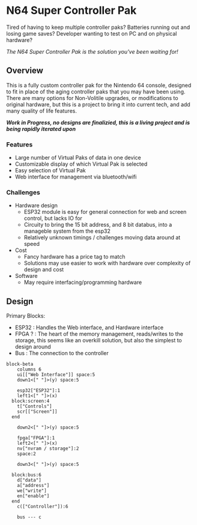 # N64 Super Controller Pak
Tired of having to keep multiple controller paks? Batteries running out and losing game saves? Developer wanting to test on PC and on physical hardware?

_The N64 Super Controller Pak is the solution you've been waiting for!_

## Overview
This is a fully custom controller pak for the Nintendo 64 console, designed to fit in place of the aging controller paks that you may have been using. There are many options for Non-Volitile upgrades, or modifications to original hardware, but this is a project to bring it into current tech, and add many quality of life features.

___Work in Progress, no designs are finalizied, this is a living project and is being rapidly iterated upon___

### Features
- Large number of Virtual Paks of data in one device
- Customizable display of which Virtual Pak is selected
- Easy selection of Virtual Pak
- Web interface for management via bluetooth/wifi

### Challenges
- Hardware design
    - ESP32 module is easy for general connection for web and screen control, but lacks IO for
    - Circuity to bring the 15 bit address, and 8 bit databus, into a manageble system from the esp32
    - Relatively unknown timings / challenges moving data around at speed
- Cost
    - Fancy hardware has a price tag to match
    - Solutions may use easier to work with hardware over complexity of design and cost
- Software
    - May require interfacing/programming hardware

## Design

Primary Blocks:
- ESP32 : Handles the Web interface, and Hardware interface
- FPGA ? : The heart of the memory management, reads/writes to the storage, this seems like an overkill solution, but also the simplest to design around
- Bus : The connection to the controller

```mermaid
block-beta
    columns 6
    ui[["Web Interface"]] space:5
    down1<[" "]>(y) space:5
    
    esp32["ESP32"]:1
    left1<[" "]>(x)
  block:screen:4
    t["Controls"]
    scr[["Screen"]]
  end

    down2<[" "]>(y) space:5

    fpga["FPGA"]:1 
    left2<[" "]>(x)
    nv["nvram / storage"]:2
    space:2

    down3<[" "]>(y) space:5

  block:bus:6
    d["data"]
    a["address"]
    we["write"]
    en["enable"]
  end
    c(["Controller"]):6

    bus --- c
```